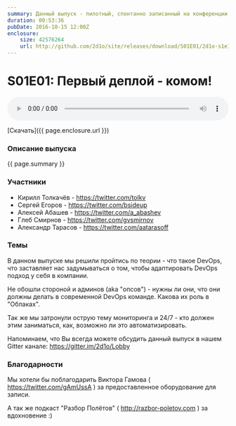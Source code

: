 ```yaml
---
summary: Данный выпуск - пилотный, спонтанно записанный на конференции JokerConf в Санкт-Петербурге в ночь с 15 на 16 октября 2016 года :)
duration: 00:53:36
pubDate: 2016-10-15 12:00Z
enclosure:
    size: 42576264
    url: http://github.com/2d1o/site/releases/download/S01E01/2d1o-s1e1.mp3
---
```

# S01E01: Первый деплой - комом!

<audio style="width: 100%" preload='auto' controls>
    <source src="{{ page.enclosure.url }}" />
</audio>

[Скачать]({{ page.enclosure.url }})

### Описание выпуска
{{ page.summary }}

### Участники
* Кирилл Толкачёв - https://twitter.com/tolkv
* Сергей Егоров - https://twitter.com/bsideup
* Алексей Абашев - https://twitter.com/a_abashev
* Глеб Смирнов - https://twitter.com/gvsmirnov
* Александр Тарасов - https://twitter.com/aatarasoff

### Темы
В данном выпуске мы решили пройтись по теории - что такое DevOps, что заставляет нас задумываться о том, чтобы адаптировать DevOps подход у себя в компании.

Не обошли стороной и админов (aka "опсов") - нужны ли они, что они должны делать в современной DevOps команде. Какова их роль в "Облаках".

Так же мы затронули острую тему мониторинга и 24/7 - кто должен этим заниматься, как, возможно ли это автоматизировать.

Напоминаем, что Вы всегда можете обсудить данный выпуск в нашем Gitter канале: https://gitter.im/2d1o/Lobby

### Благодарности
Мы хотели бы поблагодарить Виктора Гамова ( https://twitter.com/gAmUssA ) за предоставленное оборудование для записи. 

А так же подкаст "Разбор Полётов" ( http://razbor-poletov.com ) за вдохновение :)